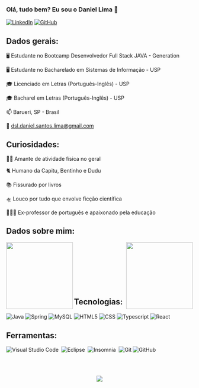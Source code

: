 ### Olá, tudo bem? Eu sou o Daniel Lima 👋

[![LinkedIn](https://img.shields.io/badge/LinkedIn-0077B5?style=for-the-badge&logo=linkedin&logoColor=white)](https://www.linkedin.com/in/danieldossantoslima/)
[![GitHub](https://img.shields.io/badge/GitHub-100000?style=for-the-badge&logo=github&logoColor=white)](https://github.com/DanielDosSantosLima)

## Dados gerais: 
🖥️ Estudante no Bootcamp Desenvolvedor Full Stack JAVA - Generation  

🖥️ Estudante no Bacharelado em Sistemas de Informação - USP

🎓 Licenciado em Letras (Português-Inglês) - USP

🎓 Bacharel em Letras (Português-Inglês) - USP

📫 Barueri, SP - Brasil

📧 dsl.daniel.santos.lima@gmail.com

## Curiosidades: 

💪🏾 Amante de atividade física no geral

🐈 Humano da Capitu, Bentinho e Dudu

📚 Fissurado por livros

🛸 Louco por tudo que envolve ficção científica

👨🏾‍🏫 Ex-professor de português e apaixonado pela educação

## Dados sobre mim: 

<img align="left" height="180em" src="https://github-readme-stats.vercel.app/api?username=DanielDosSantosLima&show_icons=true&theme=tokyonight&include_all_commits=true&count_private=true"/>
<img align="right" height="180em" src="https://github-readme-stats.vercel.app/api/top-langs/?username=DanielDosSantosLima&layout=compact&langs_count=16&theme=tokyonight"/>
<br/><br/><br/><br/><br/><br/><br/>

## Tecnologias:
<div style="display: inline_block">
    <img align="center" alt="Java" src="https://img.shields.io/badge/Java-ED8B00?style=for-the-badge&logo=openjdk&logoColor=white"/>
    <img align="center" alt="Spring" src="https://img.shields.io/badge/Spring-6DB33F?style=for-the-badge&logo=spring&logoColor=white">
    <img align="center" alt="MySQL" src="https://img.shields.io/badge/MySQL-00000F?style=for-the-badge&logo=mysql&logoColor=white"/>
    <img align="center" alt="HTML5" src="https://img.shields.io/badge/HTML5-E34F26?style=for-the-badge&logo=html5&logoColor=white"/>
    <img align="center" alt="CSS" src="https://img.shields.io/badge/CSS3-1572B6?style=for-the-badge&logo=css3&logoColor=white"/>
    <img align="center" alt="Typescript" src="https://img.shields.io/badge/TypeScript-007ACC?style=for-the-badge&logo=typescript&logoColor=white"/>
    <img align="center" alt="React" src="https://img.shields.io/badge/React-20232A?style=for-the-badge&logo=react&logoColor=61DAFB"/>
</div>
  
## Ferramentas:
![Visual Studio Code](https://img.shields.io/badge/-Visual%20Studio%20Code-0D1117?style=for-the-badge&logo=visual-studio-code&logoColor=0D1117&labelColor=0D1117)&nbsp;
![Eclipse](https://img.shields.io/badge/-Eclipse-0D1117?style=for-the-badge&logo=eclipseide&logoColor=90ee90&labelColor=0D1117)&nbsp;
![Insomnia](https://img.shields.io/badge/-Insomnia-0D1117?style=for-the-badge&logo=insomnia&labelColor=0D1117)&nbsp;
<img aling="center" alt="Git" src="https://img.shields.io/badge/GIT-E44C30?style=for-the-badge&logo=git&logoColor=white"/>
![GitHub](https://img.shields.io/badge/GitHub-100000?style=for-the-badge&logo=github&logoColor=white)

<div align="center">
<br>
<br>
<p align="center"></p> 
<p align="center"><img align="center" src="https://visit-counter.vercel.app/counter.png?page=https%3A%2F%2Fgithub.com%2FDanielDosSantosLima&s=50&c=db006a&bg=00000000&no=7&ff=digi&tb=Visitantes%3A++&ta="/></p> 
<br>
</div>
